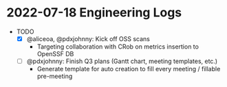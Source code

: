 # 2022-07-18 Engineering Logs

- TODO
  - [x] @aliceoa, @pdxjohnny: Kick off OSS scans
    - Targeting collaboration with CRob on metrics insertion to OpenSSF DB
  - [ ] @pdxjohnny: Finish Q3 plans (Gantt chart, meeting templates, etc.)
    - Generate template for auto creation to fill every meeting / fillable pre-meeting